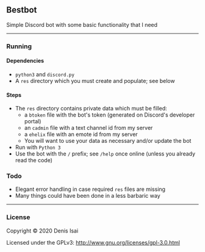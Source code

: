 ## Bestbot
Simple Discord bot with some basic functionality that I need

---
### Running
#### Dependencies
* `python3` and `discord.py`
* A `res` directory which you must create and populate; see below
#### Steps
* The `res` directory contains private data which must be filled:
    * a `btoken` file with the bot's token (generated on Discord's developer portal)
    * an `cadmin` file with a text channel id from my server
    * a `ehelix` file with an emote id from my server
    * You will want to use your data as necessary and/or update the bot
* Run with `Python 3`
* Use the bot with the `/` prefix; see `/help` once online (unless you already read the code)

### Todo
* Elegant error handling in case required `res` files are missing
* Many things could have been done in a less barbaric way

---
### License
Copyright © 2020 Denis Isai

Licensed under the GPLv3: http://www.gnu.org/licenses/gpl-3.0.html
